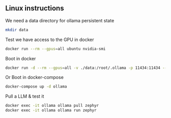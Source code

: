 Linux instructions
------------------

We need a data directory for ollama persistent state
```sh
mkdir data
```
Test we have access to the GPU in docker
```sh
docker run --rm --gpus=all ubuntu nvidia-smi
```
Boot in docker
```sh
docker run -d --rm --gpus=all -v ./data:/root/.ollama -p 11434:11434 --name ollama ollama/ollama
```
Or Boot in docker-compose
```sh
docker-compose up -d ollama
```
Pull a LLM & test it
```sh
docker exec -it ollama ollama pull zephyr
docker exec -it ollama ollama run zephyr
```
